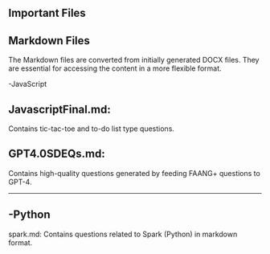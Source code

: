 Important Files
---------------

Markdown Files
--------------
The Markdown files are converted from initially generated DOCX files. They are essential for accessing the content in a more flexible format.

-JavaScript

JavascriptFinal.md: 
------------------
Contains tic-tac-toe and to-do list type questions.

GPT4.0SDEQs.md: 
--------------
Contains high-quality questions generated by feeding FAANG+ questions to GPT-4.

--------------
-Python
-------
spark.md: Contains questions related to Spark (Python) in markdown format.
